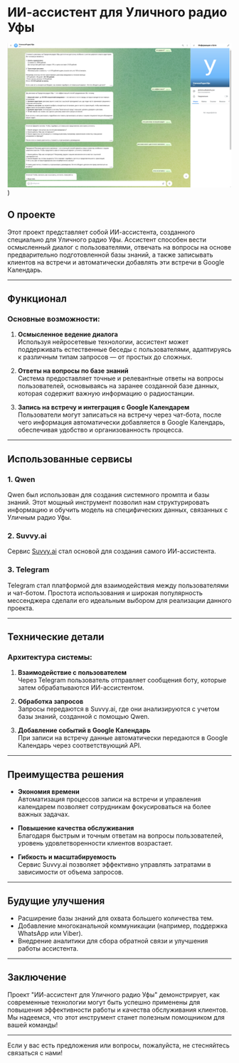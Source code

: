 # ИИ-ассистент для Уличного радио Уфы

![Иллюстрация к проекту](https://github.com/ArtemMaslennikov1984/Rado_assistant/blob/main/2025-05-10_15-23-50.jpeg)) 

## О проекте

Этот проект представляет собой ИИ-ассистента, созданного специально для Уличного радио Уфы. Ассистент способен вести осмысленный диалог с пользователями, отвечать на вопросы на основе предварительно подготовленной базы знаний, а также записывать клиентов на встречи и автоматически добавлять эти встречи в Google Календарь.

---

## Функционал

### Основные возможности:
1. **Осмысленное ведение диалога**  
   Используя нейросетевые технологии, ассистент может поддерживать естественные беседы с пользователями, адаптируясь к различным типам запросов — от простых до сложных.

2. **Ответы на вопросы по базе знаний**  
   Система предоставляет точные и релевантные ответы на вопросы пользователей, основываясь на заранее созданной базе данных, которая содержит важную информацию о радиостанции.

3. **Запись на встречу и интеграция с Google Календарем**  
   Пользователи могут записаться на встречу через чат-бота, после чего информация автоматически добавляется в Google Календарь, обеспечивая удобство и организованность процесса.

---

## Использованные сервисы

### 1. Qwen
Qwen был использован для создания системного промпта и базы знаний. Этот мощный инструмент позволил нам структурировать информацию и обучить модель на специфических данных, связанных с Уличным радио Уфы.

### 2. Suvvy.ai
Сервис [Suvvy.ai](https://suvvy.ai/) стал основой для создания самого ИИ-ассистента.

### 3. Telegram
Telegram стал платформой для взаимодействия между пользователями и чат-ботом. Простота использования и широкая популярность мессенджера сделали его идеальным выбором для реализации данного проекта.

---

## Технические детали

### Архитектура системы:
1. **Взаимодействие с пользователем**  
   Через Telegram пользователь отправляет сообщения боту, которые затем обрабатываются ИИ-ассистентом.

2. **Обработка запросов**  
   Запросы передаются в Suvvy.ai, где они анализируются с учетом базы знаний, созданной с помощью Qwen.

3. **Добавление событий в Google Календарь**  
   При записи на встречу данные автоматически передаются в Google Календарь через соответствующий API.

---

## Преимущества решения

- **Экономия времени**  
  Автоматизация процессов записи на встречи и управления календарем позволяет сотрудникам фокусироваться на более важных задачах.

- **Повышение качества обслуживания**  
  Благодаря быстрым и точным ответам на вопросы пользователей, уровень удовлетворенности клиентов возрастает.

- **Гибкость и масштабируемость**  
  Сервис Suvvy.ai позволяет эффективно управлять затратами в зависимости от объема запросов.

---

## Будущие улучшения

- Расширение базы знаний для охвата большего количества тем.
- Добавление многоканальной коммуникации (например, поддержка WhatsApp или Viber).
- Внедрение аналитики для сбора обратной связи и улучшения работы ассистента.

---

## Заключение

Проект "ИИ-ассистент для Уличного радио Уфы" демонстрирует, как современные технологии могут быть успешно применены для повышения эффективности работы и качества обслуживания клиентов. Мы надеемся, что этот инструмент станет полезным помощником для вашей команды!

--- 

Если у вас есть предложения или вопросы, пожалуйста, не стесняйтесь связаться с нами!
